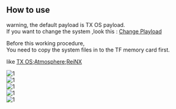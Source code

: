 ## How to use
warning, the default payload is TX OS payload.  
If you want to change the system ,look this :  [Change Playload](https://github.com/euclala/RCM-X86)  

Before this working procedure,  
You need to copy the system files in to the TF memory card first.  

like [TX OS](https://sx.xecuter.com/#lineup);[Atmosphere](https://github.com/Atmosphere-NX/Atmosphere);[ReiNX](https://github.com/Reisyukaku/ReiNX)  
     

![1](https://github.com/euclala/RCM-X86/blob/master/jpg/1.jpg)  
![1](https://github.com/euclala/RCM-X86/blob/master/jpg/2.jpg)  
![1](https://github.com/euclala/RCM-X86/blob/master/jpg/3.jpg)  
![1](https://github.com/euclala/RCM-X86/blob/master/jpg/4.jpg)  
![1](https://github.com/euclala/RCM-X86/blob/master/jpg/5.jpg)  




